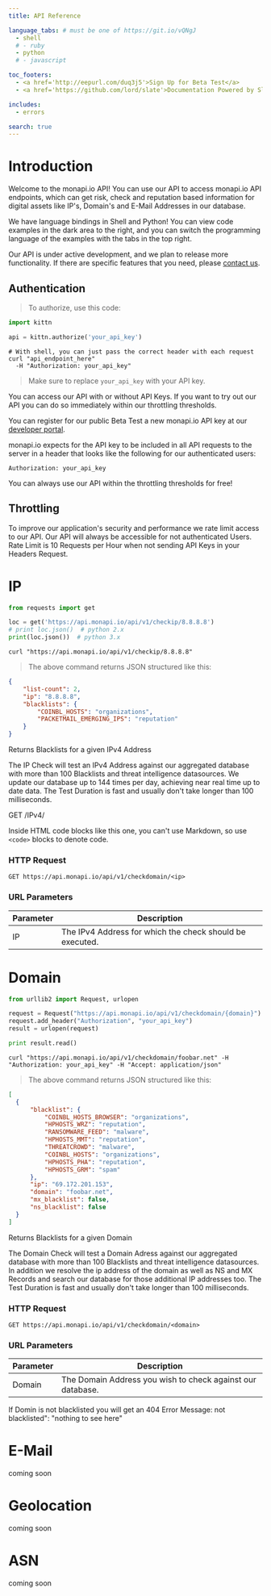 ```yaml
---
title: API Reference

language_tabs: # must be one of https://git.io/vQNgJ
  - shell
  # - ruby
  - python
  # - javascript

toc_footers:
  - <a href='http://eepurl.com/duq3j5'>Sign Up for Beta Test</a>
  - <a href='https://github.com/lord/slate'>Documentation Powered by Slate</a>

includes:
  - errors

search: true
---
```


# Introduction

Welcome to the monapi.io API! You can use our API to access monapi.io API
endpoints, which can get risk, check and reputation based information for
digital assets like IP's, Domain's and E-Mail Addresses in our database.

We have language bindings in Shell and Python! You can view code
examples in the dark area to the right, and you can switch the programming
language of the examples with the tabs in the top right.

Our API is under active development, and we plan to release more functionality.
If there are specific features that you need, please [contact us](http://monapi.io/contact).

## Authentication

> To authorize, use this code:

```python
import kittn

api = kittn.authorize('your_api_key')
```

```shell
# With shell, you can just pass the correct header with each request
curl "api_endpoint_here"
  -H "Authorization: your_api_key"
```

> Make sure to replace `your_api_key` with your API key.

You can access our API with or without API Keys.
If you want to try out our API you can do so immediately within our throttling
thresholds.

You can register for our public Beta Test a new monapi.io API key at our [developer portal](http://eepurl.com/duq3j5).

monapi.io expects for the API key to be included in all API requests to the server in a header that looks like the following for our authenticated users:

`Authorization: your_api_key`

<aside class="notice">
You can always use our API within the throttling thresholds for free!
</aside>


## Throttling

To improve our application's security and performance we rate limit access to
our API.
Our API will always be accessible for not authenticated Users.
Rate Limit is 10 Requests per Hour when not sending API Keys in your Headers
Request.


# IP

```python
from requests import get

loc = get('https://api.monapi.io/api/v1/checkip/8.8.8.8')
# print loc.json()  # python 2.x
print(loc.json())  # python 3.x
```

```shell
curl "https://api.monapi.io/api/v1/checkip/8.8.8.8"
```

> The above command returns JSON structured like this:

```json
{
    "list-count": 2,
    "ip": "8.8.8.8",
    "blacklists": {
        "COINBL_HOSTS": "organizations",
        "PACKETMAIL_EMERGING_IPS": "reputation"
    }
}
```

Returns Blacklists for a given IPv4 Address

The IP Check will test an IPv4 Address against our aggregated database with more than 100 Blacklists and threat intelligence datasources. We update our database up to 144 times per day, achieving near real time up to date data.
The Test Duration is fast and usually don't take longer than 100 milliseconds.

GET /IPv4/

<aside class="warning">Inside HTML code blocks like this one, you can't use Markdown, so use <code>&lt;code&gt;</code> blocks to denote code.</aside>

### HTTP Request

`GET https://api.monapi.io/api/v1/checkdomain/<ip>`

### URL Parameters

Parameter | Description
--------- | -----------
IP | The IPv4 Address for which the check should be executed.


# Domain

```python
from urllib2 import Request, urlopen

request = Request("https://api.monapi.io/api/v1/checkdomain/{domain}")
request.add_header("Authorization", "your_api_key")
result = urlopen(request)

print result.read()
```

```shell
curl "https://api.monapi.io/api/v1/checkdomain/foobar.net" -H "Authorization: your_api_key" -H "Accept: application/json"
```

> The above command returns JSON structured like this:

```json
[
  {
      "blacklist": {
          "COINBL_HOSTS_BROWSER": "organizations",
          "HPHOSTS_WRZ": "reputation",
          "RANSOMWARE_FEED": "malware",
          "HPHOSTS_MMT": "reputation",
          "THREATCROWD": "malware",
          "COINBL_HOSTS": "organizations",
          "HPHOSTS_PHA": "reputation",
          "HPHOSTS_GRM": "spam"
      },
      "ip": "69.172.201.153",
      "domain": "foobar.net",
      "mx_blacklist": false,
      "ns_blacklist": false
  }
]
```

Returns Blacklists for a given Domain

The Domain Check will test a Domain Adress against our aggregated database with more than 100 Blacklists and threat intelligence datasources. In addition we resolve the ip address of the domain as well as NS and MX Records and search our database for those additional IP addresses too.
The Test Duration is fast and usually don't take longer than 100 milliseconds.

### HTTP Request

`GET https://api.monapi.io/api/v1/checkdomain/<domain>`

### URL Parameters

Parameter | Description
--------- | -----------
Domain | The Domain Address you wish to check against our database.

<aside class="success">
If Domin is not blacklisted you will get an 404 Error Message: not blacklisted": "nothing to see here"
</aside>

# E-Mail
coming soon

# Geolocation
coming soon

# ASN
coming soon
